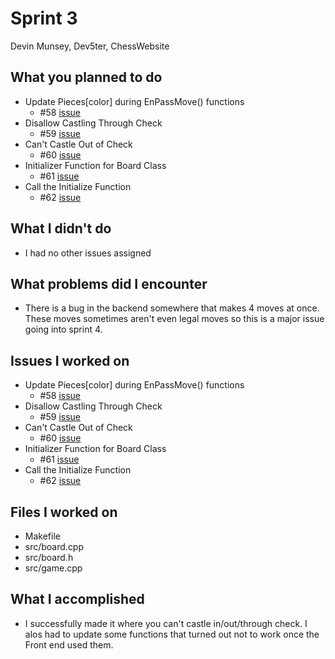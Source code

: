 # Sprint 3
Devin Munsey, Dev5ter, ChessWebsite

## What you planned to do
- Update Pieces[color] during EnPassMove() functions
    * #58 [issue](https://github.com/utk-cs340-fall22/Chess/issues/58)
- Disallow Castling Through Check
    * #59 [issue](https://github.com/utk-cs340-fall22/Chess/issues/59)
- Can't Castle Out of Check
    * #60 [issue](https://github.com/utk-cs340-fall22/Chess/issues/60)
- Initializer Function for Board Class
    * #61 [issue](https://github.com/utk-cs340-fall22/Chess/issues/61)
- Call the Initialize Function
    * #62 [issue](https://github.com/utk-cs340-fall22/Chess/issues/62)
    
## What I didn't do
* I had no other issues assigned

## What problems did I encounter
* There is a bug in the backend somewhere that makes 4 moves at once. These moves sometimes aren't even legal moves so this is a major issue going into sprint 4.

## Issues I worked on
- Update Pieces[color] during EnPassMove() functions
    * #58 [issue](https://github.com/utk-cs340-fall22/Chess/issues/58)
- Disallow Castling Through Check
    * #59 [issue](https://github.com/utk-cs340-fall22/Chess/issues/59)
- Can't Castle Out of Check
    * #60 [issue](https://github.com/utk-cs340-fall22/Chess/issues/60)
- Initializer Function for Board Class
    * #61 [issue](https://github.com/utk-cs340-fall22/Chess/issues/61)
- Call the Initialize Function
    * #62 [issue](https://github.com/utk-cs340-fall22/Chess/issues/62)

    
## Files I worked on
* Makefile
* src/board.cpp
* src/board.h
* src/game.cpp

## What I accomplished
* I successfully made it where you can't castle in/out/through check. I alos had to update some functions that turned out not to work once the Front end used them. 
